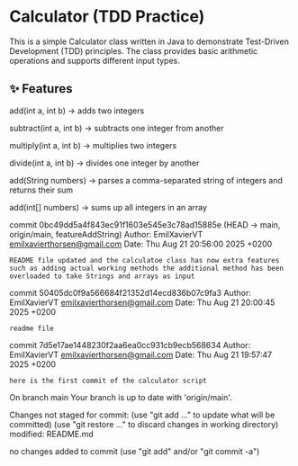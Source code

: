 # Calculator (TDD Practice)

This is a simple Calculator class written in Java to demonstrate Test-Driven Development (TDD) principles.
The class provides basic arithmetic operations and supports different input types.

## ✨ Features

add(int a, int b) → adds two integers

subtract(int a, int b) → subtracts one integer from another

multiply(int a, int b) → multiplies two integers

divide(int a, int b) → divides one integer by another

add(String numbers) → parses a comma-separated string of integers and returns their sum

add(int[] numbers) → sums up all integers in an array



commit 0bc49dd5a4f843ec91f1603e545e3c78ad15885e (HEAD -> main, origin/main, featureAddString)
Author: EmilXavierVT <emilxavierthorsen@gmail.com>
Date:   Thu Aug 21 20:56:00 2025 +0200

    README file updated and the calculatoe class has now extra features such as adding actual working methods the additional method has been overloaded to take Strings and arrays as input

commit 50405dc0f9a566684f21352d14ecd836b07c9fa3
Author: EmilXavierVT <emilxavierthorsen@gmail.com>
Date:   Thu Aug 21 20:00:45 2025 +0200

    readme file

commit 7d5e17ae1448230f2aa6ea0cc931cb9ecb568634
Author: EmilXavierVT <emilxavierthorsen@gmail.com>
Date:   Thu Aug 21 19:57:47 2025 +0200

    here is the first commit of the calculator script

On branch main
Your branch is up to date with 'origin/main'.

Changes not staged for commit:
(use "git add <file>..." to update what will be committed)
(use "git restore <file>..." to discard changes in working directory)
modified:   README.md  

no changes added to commit (use "git add" and/or "git commit -a")